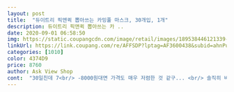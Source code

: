 ```yaml
---
layout: post 
title:  "듀이트리 픽앤퀵 뽑아쓰는 카밍풀 마스크, 30개입, 1개" 
description: 듀이트리 픽앤퀵 뽑아쓰는 카 ..
date: 2020-09-01 06:58:50 
img: https://static.coupangcdn.com/image/retail/images/189538446121339-c49e779e-0129-4783-bc6f-ea0e9d3d6d33.jpg 
linkUrl: https://link.coupang.com/re/AFFSDP?lptag=AF3600438&subid=ahnPublicAsk&pageKey=1796990628&itemId=3057163459&vendorItemId=71045153032&traceid=V0-113-482548bfb27ae0f3 
categories: [1010] 
color: 4374D9 
price: 8760 
author: Ask View Shop 
cont:  "30일친데 7<br/> -8000원대면 가격도 매우 저렴한 것 같구... <br/> 솔직히 비싼 팩 (1장에 몇천원대) 사서 써봐도 딱히 더 좋은 거 못 느끼겠어서 편하게 부담없는 가격에 사용하니 좋네요.<br/> 피부에 뭐 올라오지만 않으면 앞으로도 그냥 이거 사용할 것 같아요.<br/><br/>강추<br/>글구 다른 팩 사용하다보면 뭔가 괜히 마스크팩 마를 때까지 누워서 수분충전하는데 (큰 효과 없다는 걸 알면서도 ㅎ) 뭐 그냥 앉아서 태블릿도 사용하고 다른 거 하기에 딱 좋은 듯 하네요.<br/><br/>다른팩은 하고 나면 끈적하고 무거운 느낌인데 이거는 전혀 그런느낌 없어요 딱 적당한 느낌<br/>물티슈처럼 플라스틱 용기 내부에 스티커가 있어요.<br/> 첫 사용이라 그런진 몰라도  스티커 접착력이  되게 쎕니다<br/>세번째 구매인데<br/>얹으면 좀 화하고 향이 강하게 나요.<br/> 근데 전 딱히 거부감은 없어서 괜찮았습니다.<br/> 그리구 몇 분 붙이고 있으면 향 많이 날라가요.<br/><br/>예민하고 민감성이라 매일 마스크 쓰니까 하나둘씩 올라오는데 자기전에 붙이고 자면 많이 진정 되는게 눈에 보여요<br/>용량도 용량인데 가격이 완전 좋아요 가성비 진심 갑<br/>음,,, 또, 마스크팩이 얇고 계속 적셔져있다보니 얹었을 때 딱 밀착되어서 좋아요.<br/> 저는 미끌미끌 착 달라붙는 거 좋아해서 ㅎㅎ<br/>일단 팩 자체는 되게 얇고 (그래서 집게 사용해도 딱 하나만 잡히진 않아요.<br/> 쓰다보면 감별해내는 능력이 생길런지.<br/>.<br/>ㅎㅎ)<br/>집게?도 위치 선정이 잘 돼있어 사용하기 편리하네요<br/>쿠팡 속도는 물론 항상 최고구요<br/>피지조절이 잘안되서 한번씩 여드름이 확 올라오는 수부지복합성(여드름피부)인데,티트리오일을 직접 여드름 올라오려는 부위에 바르면 매번 따갑고 자극이되서 여드름이 피부 표피 안에서 딴딴하게 생겨요 그게 너무 스트레스여서 (요새 마스크 때문에 확 뒤집힌 피부)를 잠재시키기 위해서 구매해봤는데 수분감은 부족하지만 진정은 확실히 효과있어요 마스크팩 딱 십분하고 떼어낸 후 바이오더마나 피지오겔 로션 두툼하게 올려두고 자면 다음날 좁쌀 다들어가있어요<br/>할인해서 7000원대에 구입했고 냉장고에 보관중입니다<br/>" 
---
```

